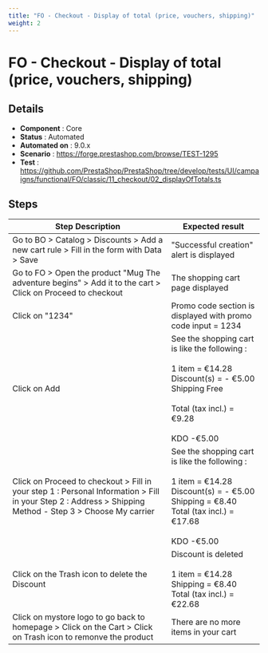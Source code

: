 ```yaml
---
title: "FO - Checkout - Display of total (price, vouchers, shipping)"
weight: 2
---
```


# FO - Checkout - Display of total (price, vouchers, shipping)
## Details
* **Component** : Core
* **Status** : Automated
* **Automated on** : 9.0.x
* **Scenario** : https://forge.prestashop.com/browse/TEST-1295
* **Test** : https://github.com/PrestaShop/PrestaShop/tree/develop/tests/UI/campaigns/functional/FO/classic/11_checkout/02_displayOfTotals.ts

## Steps
| Step Description | Expected result |
| ----- | ----- |
| Go to BO > Catalog > Discounts > Add a new cart rule > Fill in the form with Data > Save | "Successful creation" alert is displayed |
| Go to FO > Open the product "Mug The adventure begins" > Add it to the cart > Click on Proceed to checkout | The shopping cart page displayed |
| Click on "1234" | Promo code section is displayed with promo code input = 1234 |
| Click on Add | See the shopping cart is like the following :<br><br>1 item = €14.28<br>Discount(s) = - €5.00<br>Shipping Free<br> <br>Total (tax incl.) = €9.28<br><br>KDO -€5.00 |
| Click on Proceed to checkout > Fill in your step 1 : Personal Information > Fill in your Step 2 : Address > Shipping Method - Step 3 > Choose My carrier | See the shopping cart is like the following :<br><br>1 item = €14.28<br>Discount(s) = - €5.00<br>Shipping = €8.40<br>Total (tax incl.) = €17.68<br><br>KDO -€5.00 |
| Click on the Trash icon to delete the Discount | Discount is deleted<br><br>1 item = €14.28<br>Shipping = €8.40<br>Total (tax incl.) = €22.68 |
| Click on mystore logo to go back to homepage > Click on the Cart > Click on Trash icon to remonve the product | There are no more items in your cart |
